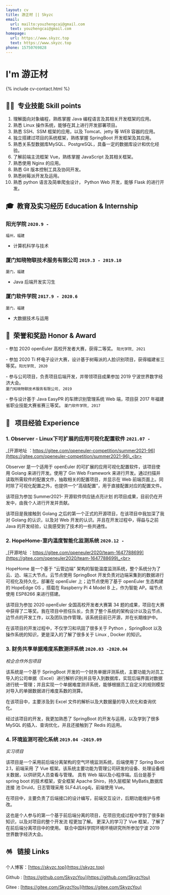 ```yaml
---
layout: cv
title: 游正材 || Skyzc
email:
  url: mailto:youzhengcai@gmail.com
  text: youzhengcai@gmail.com
homepage:
  url: https://www.skyzc.top
  text: https://www.skyzc.top
phone: 15750769828
---
```


# I'm 游正材

<!--
include contact information from the front matter
Supported arguments:

    - homepage: url, text
        - phone
        - email
-->

{% include cv-contact.html %}

## 👨‍💻&nbsp; 专业技能 Skill points

1. 理解面向对象编程，熟练掌握 Java 编程语言及其相关开发框架的应用。
2. 熟悉 Linux 操作系统，能够在其上进行开发部署项目。
3. 熟悉 SSH、SSM 框架的应用，以及 Tomcat、jetty 等 WEB 容器的应用。 
4. 独立搭建过项目的系统框架，熟练掌握 SpringBoot 开发框架及其应用。 
5. 熟悉关系型数据库MySQL、PostgreSQL，具备一定的数据库设计和优化经验。 
6. 了解前端主流框架 Vue，熟练掌握 JavaScript 及其相关框架。 
7. 熟悉使用 Nginx 的应用。 
8. 熟悉 Git 版本控制工具及协同开发。
9. 熟悉树莓派开发及运用。
10. 熟悉 python 语言及简单爬虫设计， Python Web 开发，能够 Flask 的进行开发。



## 🎓&nbsp; 教育及实习经历  Education & Internship

### **阳光学院** `2020.9 -`

```
福州，福建
```

- 计算机科学与技术

### **厦门知晓物联技术服务有限公司** `2019.3 - 2019.10`

```
厦门，福建
```

- Java 后端开发实习生

### **厦门软件学院** `2017.9 - 2020.6`

```
厦门，福建
```

- 大数据技术与运用

##  🏅&nbsp; 荣誉和奖励 Honor & Award

\- 参加 2020 openEuler 高校开发者大赛，获得二等奖。 `阳光学院, 2021` <br>

\- 参加 2020 Ti 杯电子设计大赛，设计基于树莓派的人脸识别项目，获得福建省三等奖。`阳光学院, 2020` <br>

\- 参与公司项目，负责项目后端开发，并带领项目成果参加 2019 宁波世界数字经济大会。 <br>`厦门知晓物联技术服务有限公司, 2019` <br>

\- 参与设计基于 Java EasyPR 的车牌识别管理系统 Web 端，项目获 2017 年福建省职业技能大赛省赛三等奖。 `厦门软件学院, 2017` <br>

## 🚀 &nbsp; 项目经验 Experience

### **1. Observer - Linux下可扩展的应用可视化配置软件** `2021.07 -`

_[开源地址 ：https://gitee.com/openeuler-competition/summer2021-96](https://gitee.com/openeuler-competition/summer2021-96)_<br>

Observer 是一个适用于 openEuler 的可扩展的应用可视化配置软件，该项目使用 Golang 来进行开发。使用了 Gin Web Framework 来进行开发。通过扫描并读取所需软件的配置文件，抽取相关的配置项目，并显示在 Web 前端页面上。同时除了可视化配置之外，也提供一个“高级配置”，用于直接配置对应的配置文件。

该项目为参加 Summer2021- 开源软件供应链点亮计划  的项目成果，目前仍在开发中，由我个人进行开发并贡献。

该项目是我接触到 Golang 之后的第一个正式的开源项目，在该项目中我加深了我对 Golang 的认识，以及对 Web 开发的认识。并且在开发过程中，得益与之前 Java 的开发经验，让我感受到了技术的一些共通性。

<div style="page-break-after:always"></div>

### **2. HopeHome-室内温度智能化监测系统** `2020.12 -`

_[开源地址 ：https://gitee.com/openeuler2020/team-1647788699](https://gitee.com/openeuler2020/team-1647788699)_<br>

HopeHome 是一个基于 “云管边端” 架构的智能温度监测系统，整个系统分为了云、边、端三大节点。云节点使用 SpringBoot 开发负责对边端采集到的数据进行可视化及持久化，部署在 openEuler 上；边节点使用了基于 openEuler 生态构建的 HopeEdge OS ，搭载在 Raspberry Pi 4 Model B 上，作为智能 AP。端节点使用 ESP8266 来进行搭建。

该项目为参加 2020 openEuler 全国高校开发者大赛第 34 题的成果，项目在大赛中获得了二等奖。我在项目中担任队长，负责了整个系统的架构设计以及云节点、边节点的开发工作，以及团队协作管理。该系统目前已开源，并在长期维护中。

在该项目的开发过程中，不仅学习和巩固了很多关于 Python ，SpringBoot 以及操作系统的知识，更是深入的了解了很多关于 Linux , Docker 的知识。

### **3. 财务共享单据难度系数测评系统** `2020.03 -2020.04`

_校企合作外包项目_<br>

该系统是一个基于 SpringBoot 开发的一个财务单据评测系统，主要功能为对员工导入的公司单据（Excel）进行解析识别并且导入到数据库，实现后端界面对数据进行统一管理；并且实现一个单据难度测评系统，能够根据员工自定义的规则模型对导入的单据数据进行难度系数的测算。

在该项目中，主要涉及到 Excel 文件的解析以及大数据量的导入优化和查询优化。

经过该项目的开发，我更加熟悉了 SpringBoot 的开发与运用，以及学到了很多 MySQL 的插入、查询优化，并且还接触到了 Redis 的运用。

### **4. 环境监测可视化系统** `2019.04 -2019.09`

_实习项目_<br>

该项目是一个采用前后端分离架构的空气环境监测系统，后端使用了 Spring Boot 2.1，前端采用 了 Vue 框架。该系统主要功能为管理公司研发的设备、处理设备相关数据，以供研究人员查看与管理。 具有 Web 端以及小程序端。后台是基于 spring boot 的技术框架，安全框架 Apache Shiro，持久层框架 MyBatis,数据库连接 池 Druid，日志管理采用 SLF4J/Log4j，前端使用 Vue。

在项目中，主要负责了后端接口的设计编写，前端交互设计，后期功能维护与修改。

这也是个人参与的第一个基于前后端分离的项目，在项目完成过程中学到了很多新知识，以及对项目的整个开发流 程更加了解。 更深入的学习了 Vue 框架，了解了在前后端分离项目中的使用。 联合中国科学院环境环境研究所所参加宁波 2019 世界数字经济大会。

##  🪅  &nbsp; 链接 Links

个人博客：[https://skyzc.top](https://skyzc.top)

Github : [https://github.com/SkyzcYou](https://github.com/SkyzcYou)

Gitee : [https://gitee.com/SkyzcYou](https://gitee.com/SkyzcYou)



<!-- ### Footer

Last updated: August 2021-->
